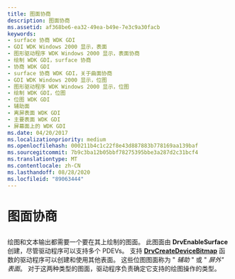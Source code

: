 ```yaml
---
title: 图面协商
description: 图面协商
ms.assetid: af368be6-ea32-49ea-b49e-7e3c9a30facb
keywords:
- surface 协商 WDK GDI
- GDI WDK Windows 2000 显示，表面
- 图形驱动程序 WDK Windows 2000 显示，表面协商
- 绘制 WDK GDI，surface 协商
- 协商 WDK GDI
- surface 协商 WDK GDI，关于曲面协商
- GDI WDK Windows 2000 显示，位图
- 图形驱动程序 WDK Windows 2000 显示，位图
- 绘制 WDK GDI，位图
- 位图 WDK GDI
- 辅助面
- 离屏表面 WDK GDI
- 主要表面 WDK GDI
- 屏幕面上的 WDK GDI
ms.date: 04/20/2017
ms.localizationpriority: medium
ms.openlocfilehash: 000211b4c1c22f8e43d887883b778169aa139baf
ms.sourcegitcommit: 7b9c3ba12b05bbf78275395bbe3a287d2c31bcf4
ms.translationtype: MT
ms.contentlocale: zh-CN
ms.lasthandoff: 08/28/2020
ms.locfileid: "89063444"
---
```

# <a name="surface-negotiation"></a>图面协商


## <span id="ddk_surface_negotiation_gg"></span><span id="DDK_SURFACE_NEGOTIATION_GG"></span>


绘图和文本输出都需要一个要在其上绘制的图面。 此图面由 **DrvEnableSurface** 创建，尽管驱动程序可以支持多个 PDEVs。 支持 [**DrvCreateDeviceBitmap**](/windows/desktop/api/winddi/nf-winddi-drvcreatedevicebitmap) 函数的驱动程序可以创建和使用其他表面。 这些位图图面称为 " *辅助* " 或 " *屏外" 表面*。 对于这两种类型的图面，驱动程序负责确定它支持的绘图操作的类型。

 

